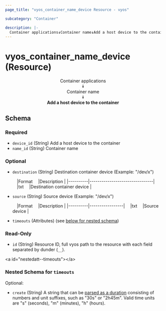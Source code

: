 ```yaml
---
page_title: "vyos_container_name_device Resource - vyos"

subcategory: "Container"

description: |- 
  Container applications⯯Container name⯯Add a host device to the container
---
```


# vyos_container_name_device (Resource)
<center>

Container applications  
⯯  
Container name  
⯯  
**Add a host device to the container**


</center>

## Schema

### Required

- `device_id` (String) Add a host device to the container
- `name_id` (String) Container name

### Optional

- `destination` (String) Destination container device (Example: &#34;/dev/x&#34;)

    &emsp;|Format  &emsp;|Description                   |
    |----------|--------------------------------|
    &emsp;|txt     &emsp;|Destination container device  |
- `source` (String) Source device (Example: &#34;/dev/x&#34;)

    &emsp;|Format  &emsp;|Description    |
    |----------|-----------------|
    &emsp;|txt     &emsp;|Source device  |
- `timeouts` (Attributes) (see [below for nested schema](#nestedatt--timeouts))

### Read-Only

- `id` (String) Resource ID, full vyos path to the resource with each field separated by dunder (`__`).

&lt;a id=&#34;nestedatt--timeouts&#34;&gt;&lt;/a&gt;
### Nested Schema for `timeouts`

Optional:

- `create` (String) A string that can be [parsed as a duration](https://pkg.go.dev/time#ParseDuration) consisting of numbers and unit suffixes, such as &#34;30s&#34; or &#34;2h45m&#34;. Valid time units are &#34;s&#34; (seconds), &#34;m&#34; (minutes), &#34;h&#34; (hours).  
